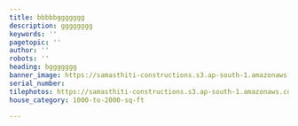 ```yaml
---
title: bbbbbggggggg
description: gggggggg
keywords: ''
pagetopic: ''
author: ''
robots: ''
heading: bggggggg
banner_image: https://samasthiti-constructions.s3.ap-south-1.amazonaws.com/uploads/R-10-min.jpg
serial_number: 
tilephotos: https://samasthiti-constructions.s3.ap-south-1.amazonaws.com/uploads/F234.jpg
house_category: 1000-to-2000-sq-ft

---
```

